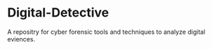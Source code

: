 # Digital-Detective
A repositry for cyber forensic tools and techniques to analyze digital eviences.
